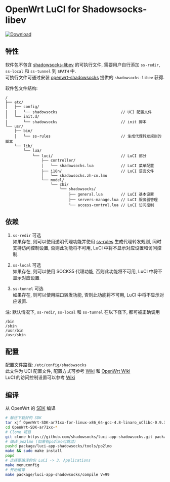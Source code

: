 OpenWrt LuCI for Shadowsocks-libev
===

[![Download][badge]][download]

特性
---

软件包不包含 [shadowsocks-libev][ssl] 的可执行文件,
需要用户自行添加 `ss-redir`, `ss-local` 和 `ss-tunnel` 到 `$PATH` 中.  
可执行文件可通过安装 [openwrt-shadowsocks][oss] 提供的 `shadowsocks-libev` 获得.  

软件包文件结构:
```
/
├── etc/
│   ├── config/
│   │   └── shadowsocks                            // UCI 配置文件
│   └── init.d/
│       └── shadowsocks                            // init 脚本
└── usr/
    ├── bin/
    │   └── ss-rules                               // 生成代理转发规则的脚本
    └── lib/
        └── lua/
            └── luci/                              // LuCI 部分
                ├── controller/
                │   └── shadowsocks.lua            // LuCI 菜单配置
                ├── i18n/                          // LuCI 语言文件
                │   └── shadowsocks.zh-cn.lmo
                └── model/
                    └── cbi/
                        └── shadowsocks/
                            ├── general.lua        // LuCI 基本设置
                            ├── servers-manage.lua // LuCI 服务器管理
                            └── access-control.lua // LuCI 访问控制
```

依赖
---

 1. `ss-redir` 可选  
    如果存在, 则可以使用透明代理功能并使用 [ss-rules][ssr] 生成代理转发规则,
    同时支持访问控制设置,
    否则此功能将不可用, LuCI 中将不显示对应设置和访问控制.

 2. `ss-local` 可选  
    如果存在, 则可以使用 SOCKS5 代理功能, 否则此功能将不可用, LuCI 中将不显示对应设置.

 3. `ss-tunnel` 可选  
    如果存在, 则可以使用端口转发功能, 否则此功能将不可用, LuCI 中将不显示对应设置.

注: 默认情况下, `ss-redir`, `ss-local` 和 `ss-tunnel` 在以下径下, 都可被正确调用
```
/bin
/sbin
/usr/bin
/usr/sbin
```

配置
---

配置文件路径: `/etc/config/shadowsocks`  
此文件为 UCI 配置文件, 配置方式可参考 [Wiki][uus] 和 [OpenWrt Wiki][uci]  
LuCI 的访问控制设置可以参考 [Wiki][lac]  

编译
---

从 OpenWrt 的 [SDK][sdk] 编译  
```bash
# 解压下载好的 SDK
tar xjf OpenWrt-SDK-ar71xx-for-linux-x86_64-gcc-4.8-linaro_uClibc-0.9.33.2.tar.bz2
cd OpenWrt-SDK-ar71xx-*
# Clone 项目
git clone https://github.com/shadowsocks/luci-app-shadowsocks.git package/luci-app-shadowsocks
# 编译 po2lmo (如果有po2lmo可跳过)
pushd package/luci-app-shadowsocks/tools/po2lmo
make && sudo make install
popd
# 选择要编译的包 LuCI -> 3. Applications
make menuconfig
# 开始编译
make package/luci-app-shadowsocks/compile V=99
```


  [ssl]: https://github.com/shadowsocks/shadowsocks-libev
  [oss]: https://github.com/shadowsocks/openwrt-shadowsocks
  [sdk]: http://wiki.openwrt.org/doc/howto/obtain.firmware.sdk
  [badge]: https://api.bintray.com/packages/aa65535/opkg/luci-app-shadowsocks/images/download.svg
  [download]: https://bintray.com/aa65535/opkg/luci-app-shadowsocks/_latestVersion
  [ssr]: https://github.com/shadowsocks/luci-app-shadowsocks/wiki/Instruction-of-ss-rules
  [uus]: https://github.com/shadowsocks/openwrt-shadowsocks/wiki/Use-UCI-system
  [uci]: https://wiki.openwrt.org/doc/uci
  [lac]: https://github.com/shadowsocks/luci-app-shadowsocks/wiki/LuCI-Access-Control
